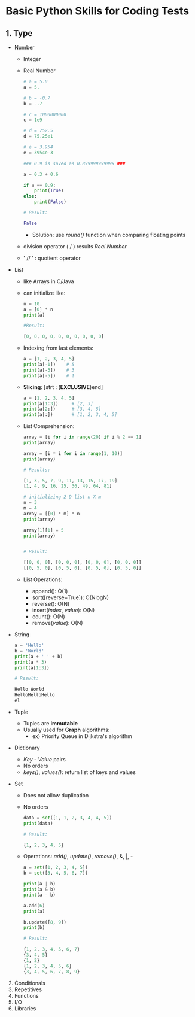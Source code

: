 # Basic Python Skills for Coding Tests

## 1. Type

- Number

  - Integer
  - Real Number

    ```python
    # a = 5.0
    a = 5.

    # b = -0.7
    b = -.7

    # c = 1000000000
    c = 1e9

    # d = 752.5
    d = 75.25e1

    # e = 3.954
    e = 3954e-3
    ```

    ```python
    ### 0.9 is saved as 0.899999999999 ###

    a = 0.3 + 0.6

    if a == 0.9:
        print(True)
    else:
        print(False)

    # Result:

    False
    ```

    - Solution: use _round()_ function when comparing floating points

  - division operator ( / ) results _Real Number_
  - ' // ' : quotient operator

- List

  - like Arrays in C/Java
  - can initialize like:

    ```python
    n = 10
    a = [0] * n
    print(a)

    #Result:

    [0, 0, 0, 0, 0, 0, 0, 0, 0, 0]
    ```

  - Indexing from last elements:

    ```python
    a = [1, 2, 3, 4, 5]
    print(a[-1])    # 5
    print(a[-3])    # 3
    print(a[-5])    # 1
    ```

  - **Slicing**: [strt : (**EXCLUSIVE**)end]

    ```python
    a = [1, 2, 3, 4, 5]
    print(a[1:3])     # [2, 3]
    print(a[2:])      # [3, 4, 5]
    print(a[:])       # [1, 2, 3, 4, 5]
    ```

  - List Comprehension:

    ```python
    array = [i for i in range(20) if i % 2 == 1]
    print(array)

    array = [i * i for i in range(1, 10)]
    print(array)

    # Results:

    [1, 3, 5, 7, 9, 11, 13, 15, 17, 19]
    [1, 4, 9, 16, 25, 36, 49, 64, 81]
    ```

    ```python
    # initializing 2-D list n X m
    n = 3
    m = 4
    array = [[0] * m] * n
    print(array)

    array[1][1] = 5
    print(array)


    # Result:

    [[0, 0, 0], [0, 0, 0], [0, 0, 0], [0, 0, 0]]
    [[0, 5, 0], [0, 5, 0], [0, 5, 0], [0, 5, 0]]
    ```

  - List Operations:
    - append(): O(1)
    - sort([reverse=True]): O(NlogN)
    - reverse(): O(N)
    - insert(_index_, _value_): O(N)
    - count(): O(N)
    - remove(_value_): O(N)

- String

  ```python
  a = 'Hello'
  b = 'World'
  print(a + ' ' + b)
  print(a * 3)
  print(a[1:3])

  # Result:

  Hello World
  HelloHelloHello
  el
  ```

- Tuple

  - Tuples are **immutable**
  - Usually used for **Graph** algorithms:
    - ex) Priority Queue in Dijkstra's algorithm

- Dictionary

  - _Key_ - _Value_ pairs
  - No orders
  - _keys()_, _values()_: return list of keys and values

- Set

  - Does not allow duplication
  - No orders

    ```python
    data = set([1, 1, 2, 3, 4, 4, 5])
    print(data)

    # Result:

    {1, 2, 3, 4, 5}
    ```

  - Operations: _add()_, _update()_, _remove()_, &, |, -

    ```python
    a = set([1, 2, 3, 4, 5])
    b = set([3, 4, 5, 6, 7])

    print(a | b)
    print(a & b)
    print(a - b)

    a.add(6)
    print(a)

    b.update([8, 9])
    print(b)

    # Result:

    {1, 2, 3, 4, 5, 6, 7}
    {3, 4, 5}
    {1, 2}
    {1, 2, 3, 4, 5, 6}
    {3, 4, 5, 6, 7, 8, 9}
    ```

2. Conditionals
3. Repetitives
4. Functions
5. I/O
6. Libraries
